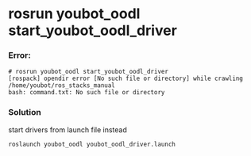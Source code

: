 # rosrun youbot_oodl start_youbot_oodl_driver

### Error:

    # rosrun youbot_oodl start_youbot_oodl_driver 
    [rospack] opendir error [No such file or directory] while crawling /home/youbot/ros_stacks_manual
    bash: command.txt: No such file or directory

### Solution
start drivers from launch file instead

    roslaunch youbot_oodl youbot_oodl_driver.launch
